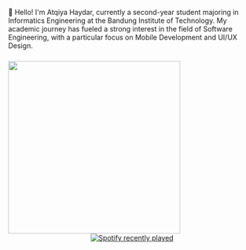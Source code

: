 <p align="left">👋 Hello! I'm Atqiya Haydar, currently a second-year student majoring in Informatics Engineering at the Bandung Institute of Technology. My academic journey has fueled a strong interest in the field of Software Engineering, with a particular focus on Mobile Development and UI/UX Design.</p>

###

<img align="left" height="350" src="https://i.pinimg.com/originals/8a/bc/28/8abc2816d74e32ee53c2f9e3807b19d6.gif"  />

###

<div align="center">
  <a href="https://open.spotify.com/user/4cyhmx0zg7rgkznjrjg0ze43b">
    <img src="https://spotify-recently-played-readme.vercel.app/api?user=4cyhmx0zg7rgkznjrjg0ze43b&count=5" alt="Spotify recently played"  />
  </a>
</div>

###
